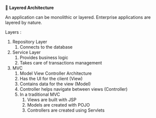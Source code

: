 :gem: **Layered Architecture**

An application can be monolithic or layered.
Enterprise applications are layered by nature.

Layers :
1. Repository Layer
   1. Connects to the database
2. Service Layer
      1. Provides business logic
      2. Takes care of transactions management
3. MVC 
      1. Model View Controller Architecture
      2. Has the UI for the client (View)
      3. Contains data for the view (Model)
      4. Controller helps navigate between views (Controller)
      5. In a traditional MVC
         1. Views are built with JSP
         2. Models are created with POJO
         3. Controllers are created using Servlets
